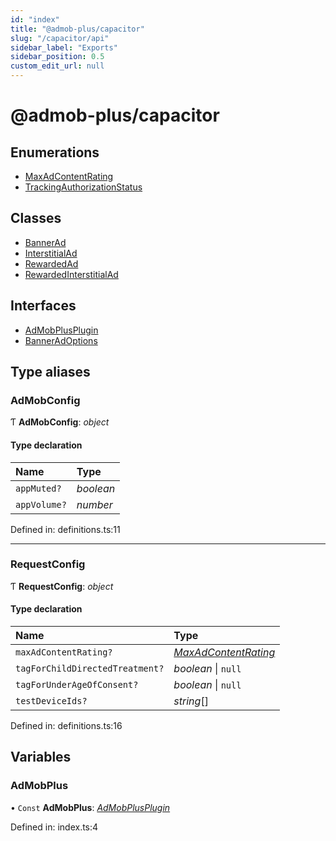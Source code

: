 ```yaml
---
id: "index"
title: "@admob-plus/capacitor"
slug: "/capacitor/api"
sidebar_label: "Exports"
sidebar_position: 0.5
custom_edit_url: null
---
```


# @admob-plus/capacitor

## Enumerations

- [MaxAdContentRating](enums/maxadcontentrating.md)
- [TrackingAuthorizationStatus](enums/trackingauthorizationstatus.md)

## Classes

- [BannerAd](classes/bannerad.md)
- [InterstitialAd](classes/interstitialad.md)
- [RewardedAd](classes/rewardedad.md)
- [RewardedInterstitialAd](classes/rewardedinterstitialad.md)

## Interfaces

- [AdMobPlusPlugin](interfaces/admobplusplugin.md)
- [BannerAdOptions](interfaces/banneradoptions.md)

## Type aliases

### AdMobConfig

Ƭ **AdMobConfig**: *object*

#### Type declaration

| Name | Type |
| :------ | :------ |
| `appMuted?` | *boolean* |
| `appVolume?` | *number* |

Defined in: definitions.ts:11

___

### RequestConfig

Ƭ **RequestConfig**: *object*

#### Type declaration

| Name | Type |
| :------ | :------ |
| `maxAdContentRating?` | [*MaxAdContentRating*](enums/maxadcontentrating.md) |
| `tagForChildDirectedTreatment?` | *boolean* \| ``null`` |
| `tagForUnderAgeOfConsent?` | *boolean* \| ``null`` |
| `testDeviceIds?` | *string*[] |

Defined in: definitions.ts:16

## Variables

### AdMobPlus

• `Const` **AdMobPlus**: [*AdMobPlusPlugin*](interfaces/admobplusplugin.md)

Defined in: index.ts:4
